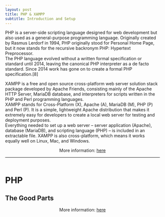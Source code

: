 ```yaml
---
layout: post
title: PHP & XAMPP
subtitle: Introduction and Setup
---
```


<div style="border-bottom:1px solid black">
<p>
PHP is a server-side scripting language designed for web development but also used as a general-purpose programming language. Originally created by Rasmus Lerdorf in 1994, PHP originally stood for Personal Home Page, but it now stands for the recursive backronym PHP: Hypertext Preprocessor.<br>
The PHP language evolved without a written formal specification or standard until 2014, leaving the canonical PHP interpreter as a de facto standard. Since 2014 work has gone on to create a formal PHP specification.[8]<br>
</p>
<p>
XAMPP is a free and open source cross-platform web server solution stack package developed by Apache Friends, consisting mainly of the Apache HTTP Server, MariaDB database, and interpreters for scripts written in the PHP and Perl programming languages.<br> XAMPP stands for Cross-Platform (X), Apache (A), MariaDB (M), PHP (P) and Perl (P). It is a simple, lightweight Apache distribution that makes it extremely easy for developers to create a local web server for testing and deployment purposes.<br>
Everything needed to set up a web server – server application (Apache), database (MariaDB), and scripting language (PHP) – is included in an extractable file. XAMPP is also cross-platform, which means it works equally well on Linux, Mac, and Windows.
</p>
<p style="text-align:center"> More information: <a href="http://simplyadvanced.net/blog/cheat-sheet-for-windows-command-prompt/">here</a></p>
</div>
<br>

# PHP 

## The Good Parts

<p style="text-align:center"> More information: <a target="_blank" href="https://www.codecademy.com/articles/command-line-commands">here</a></p>
